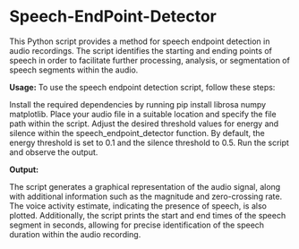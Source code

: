 # Speech-EndPoint-Detector
This Python script provides a method for speech endpoint detection in audio recordings.
The script identifies the starting and ending points of speech in order to facilitate further processing, analysis, or segmentation of speech segments within the audio.

**Usage:**
To use the speech endpoint detection script, follow these steps:

Install the required dependencies by running pip install librosa numpy matplotlib.
Place your audio file in a suitable location and specify the file path within the script.
Adjust the desired threshold values for energy and silence within the speech_endpoint_detector function. By default, the energy threshold is set to 0.1 and the silence threshold to 0.5.
Run the script and observe the output.

**Output:**

The script generates a graphical representation of the audio signal, along with additional information such as the magnitude and zero-crossing rate. The voice activity estimate, indicating the presence of speech, is also plotted.
Additionally, the script prints the start and end times of the speech segment in seconds, allowing for precise identification of the speech duration within the audio recording.
